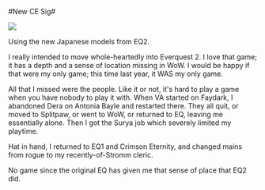#New CE Sig#

![](http://westkarana.com/images/britasig.jpg)

Using the new Japanese models from EQ2.

I really intended to move whole-heartedly into Everquest 2. I love that game; it has a depth and a sense of location missing in WoW. I would be happy if that were my only game; this time last year, it WAS my only game.

All that I missed were the people. Like it or not, it's hard to play a game when you have nobody to play it with. When VA started on Faydark, I abandoned Dera on Antonia Bayle and restarted there. They all quit, or moved to Splitpaw, or went to WoW, or returned to EQ, leaving me essentially alone. Then I got the Surya job which severely limited my playtime.

Hat in hand, I returned to EQ1 and Crimson Eternity, and changed mains from rogue to my recently-of-Stromm cleric.

No game since the original EQ has given me that sense of place that EQ2 did.

